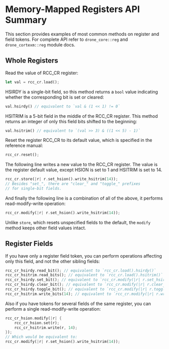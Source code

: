# Memory-Mapped Registers API Summary

This section provides examples of most common methods on register and field
tokens. For complete API refer to `drone_core::reg` and `drone_cortexm::reg`
module docs.

## Whole Registers

Read the value of RCC_CR register:

```rust
let val = rcc_cr.load();
```

HSIRDY is a single-bit field, so this method returns a `bool` value indicating
whether the corresponding bit is set or cleared:

```rust
val.hsirdy() // equivalent to `val & (1 << 1) != 0`
```

HSITRIM is a 5-bit field in the middle of the RCC_CR register. This method
returns an integer of only this field bits shifted to the beginning:

```rust
val.hsitrim() // equivalent to `(val >> 3) & ((1 << 5) - 1)`
```

Reset the register RCC_CR to its default value, which is specified in the
reference manual:

```rust
rcc_cr.reset();
```

The following line writes a new value to the RCC_CR register. The value is the
register default value, except HSION is set to 1 and HSITRIM is set to 14.

```rust
rcc_cr.store(|r| r.set_hsion().write_hsitrim(14));
// Besides "set_", there are "clear_" and "toggle_" prefixes
// for single-bit fields.
```

And finally the following line is a combination of all of the above, it performs
read-modify-write operation:

```rust
rcc_cr.modify(|r| r.set_hsion().write_hsitrim(14));
```

Unlike `store`, which resets unspecified fields to the default, the `modify`
method keeps other field values intact.

## Register Fields

If you have only a register field token, you can perform operations affecting
only this field, and not the other sibling fields:

```rust
rcc_cr_hsirdy.read_bit(); // equivalent to `rcc_cr.load().hsirdy()`
rcc_cr_hsitrim.read_bits(); // equivalent to `rcc_cr.load().hsitrim()`
rcc_cr_hsirdy.set_bit(); // equivalent to `rcc_cr.modify(|r| r.set_hsirdy())`
rcc_cr_hsirdy.clear_bit(); // equivalent to `rcc_cr.modify(|r| r.clear_hsirdy())`
rcc_cr_hsirdy.toggle_bit(); // equivalent to `rcc_cr.modify(|r| r.toggle_hsirdy())`
rcc_cr_hsitrim.write_bits(14); // equivalent to `rcc_cr.modify(|r| r.write_hsitrim(14))`
```

Also if you have tokens for several fields of the same register, you can perform
a single read-modify-write operation:

```rust
rcc_cr_hsion.modify(|r| {
    rcc_cr_hsion.set(r);
    rcc_cr_hsitrim.write(r, 14);
});
// Which would be equivalent to:
rcc_cr.modify(|r| r.set_hsion().write_hsitrim(14));
```
